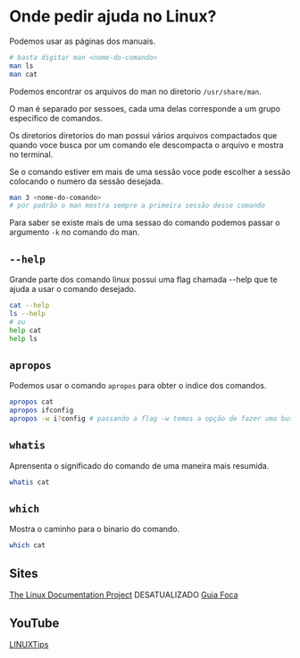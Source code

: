 # Onde pedir ajuda no Linux?

Podemos usar as páginas dos manuais.

``` sh
# basta digitar man <nome-do-comando>
man ls
man cat
```

Podemos encontrar os arquivos do man no diretorio `/usr/share/man`.

O man é separado por sessoes, cada uma delas corresponde a um grupo especifico de comandos.

Os diretorios diretorios do man possui vários arquivos compactados que quando voce busca por um comando ele descompacta o arquivo e mostra no terminal.

Se o comando estiver em mais de uma sessão voce pode escolher a sessão colocando o numero da sessão desejada.

``` sh
man 3 <nome-do-comando>
# por padrão o man mostra sempre a primeira sessão desse comando
```

Para saber se existe mais de uma sessao do comando podemos passar o argumento `-k` no comando do man.

## `--help`

Grande parte dos comando linux possui uma flag chamada --help que te ajuda a usar o comando desejado.

``` sh
cat --help
ls --help
# ou
help cat
help ls
```

## `apropos`

Podemos usar o comando `apropos` para obter o indice dos comandos.

``` sh
apropos cat
apropos ifconfig
apropos -w i?config # passando a flag -w temos a opção de fazer uma busca
```

## `whatis`

Aprensenta o significado do comando de uma maneira mais resumida.

``` sh
whatis cat
```

## `which`

Mostra o caminho para o binario do comando.

``` sh
which cat
```

## Sites

[The Linux Documentation Project](tldp.org) DESATUALIZADO
[Guia Foca](guiafoca.org)


## YouTube
[LINUXTips](https://www.youtube.com/user/linuxtipscanal)